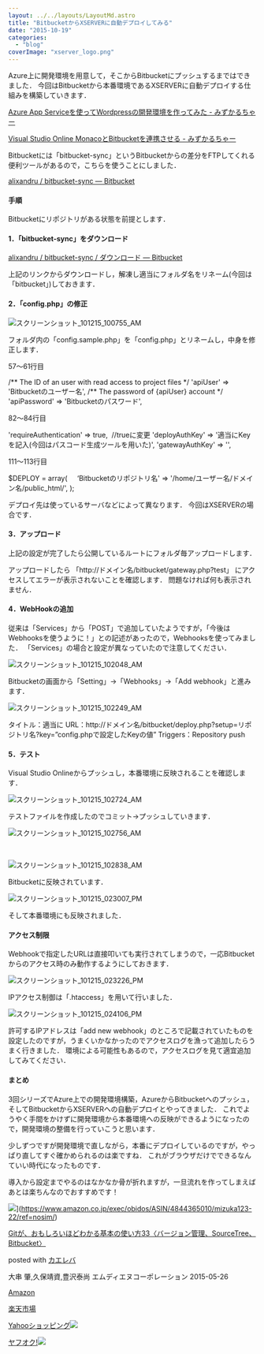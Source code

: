 ```yaml
---
layout: ../../layouts/LayoutMd.astro
title: "BitbucketからXSERVERに自動デプロイしてみる"
date: "2015-10-19"
categories: 
  - "blog"
coverImage: "xserver_logo.png"
---
```


Azure上に開発環境を用意して，そこからBitbucketにプッシュするまではできました． 今回はBitbucketから本番環境であるXSERVERに自動デプロイする仕組みを構築していきます．

[Azure App Serviceを使ってWordpressの開発環境を作ってみた \- みずかるちゃー](https://mizuka123.net/archive/6696/)

[Visual Studio Online MonacoとBitbucketを連携させる \- みずかるちゃー](https://mizuka123.net/archive/6721/)

Bitbucketには「bitbucket-sync」というBitbucketからの差分をFTPしてくれる便利ツールがあるので，こちらを使うことにしました．

[alixandru / bitbucket\-sync — Bitbucket](https://bitbucket.org/alixandru/bitbucket-sync/src/master/)

#### 手順

Bitbucketにリポジトリがある状態を前提とします．

#### 1．「bitbucket-sync」をダウンロード

[alixandru / bitbucket\-sync / ダウンロード — Bitbucket](https://bitbucket.org/alixandru/bitbucket-sync/downloads/)

上記のリンクからダウンロードし，解凍し適当にフォルダ名をリネーム(今回は「bitbucket」)しておきます．

#### 2．「config.php」の修正

![スクリーンショット_101215_100755_AM](/archive/images/101215_100755_AM.jpg "スクリーンショット_101215_100755_AM")

フォルダ内の「config.sample.php」を「config.php」とリネームし，中身を修正します．

57～61行目

/\*\* The ID of an user with read access to project files \*/
'apiUser' => 'Bitbucketのユーザー名', 
/\*\* The password of {apiUser} account \*/
'apiPassword' => 'Bitbucketのパスワード',

82～84行目

'requireAuthentication' => true,  //trueに変更
'deployAuthKey' => '適当にKeyを記入(今回はパスコード生成ツールを用いた)',
'gatewayAuthKey' => '',

111～113行目

$DEPLOY = array(
    ‘Bitbucketのリポジトリ名' => '/home/ユーザー名/ドメイン名/public\_html/',
);

デプロイ先は使っているサーバなどによって異なります． 今回はXSERVERの場合です．

#### 3．アップロード

上記の設定が完了したら公開しているルートにフォルダ毎アップロードします．

アップロードしたら 「http://ドメイン名/bitbucket/gateway.php?test」 にアクセスしてエラーが表示されないことを確認します． 問題なければ何も表示されません．

#### 4．WebHookの追加

従来は「Services」から「POST」で追加していたようですが，「今後はWebhooksを使うように！」との記述があったので，Webhooksを使ってみました． 「Services」の場合と設定が異なっていたので注意してください．

![スクリーンショット_101215_102048_AM](/archive/images/101215_102048_AM.jpg "スクリーンショット_101215_102048_AM")

Bitbucketの画面から「Setting」→「Webhooks」→「Add webhook」と進みます．

![スクリーンショット_101215_102249_AM](/archive/images/101215_102249_AM.jpg "スクリーンショット_101215_102249_AM")

タイトル：適当に URL：http://ドメイン名/bitbucket/deploy.php?setup=リポジトリ名?key=”config.phpで設定したKeyの値” Triggers：Repository push

#### 5．テスト

Visual Studio Onlineからプッシュし，本番環境に反映されることを確認します．

![スクリーンショット_101215_102724_AM](/archive/images/101215_102724_AM.jpg "スクリーンショット_101215_102724_AM")

テストファイルを作成したのでコミット→プッシュしていきます．

![スクリーンショット_101215_102756_AM](/archive/images/101215_102756_AM.jpg "スクリーンショット_101215_102756_AM")

 

![スクリーンショット_101215_102838_AM](/archive/images/101215_102838_AM.jpg "スクリーンショット_101215_102838_AM")

Bitbucketに反映されています．

![スクリーンショット_101215_023007_PM](/archive/images/101215_023007_PM.jpg "スクリーンショット_101215_023007_PM")

そして本番環境にも反映されました．

#### アクセス制限

Webhookで指定したURLは直接叩いても実行されてしまうので，一応Bitbucketからのアクセス時のみ動作するようにしておきます．

![スクリーンショット_101215_023226_PM](/archive/images/101215_023226_PM.jpg "スクリーンショット_101215_023226_PM")

IPアクセス制御は「.htaccess」を用いて行いました．

![スクリーンショット_101215_024106_PM](/archive/images/101215_024106_PM.jpg "スクリーンショット_101215_024106_PM")

許可するIPアドレスは「add new webhook」のところで記載されていたものを設定したのですが，うまくいかなかったのでアクセスログを漁って追加したらうまく行きました． 環境による可能性もあるので，アクセスログを見て適宜追加してみてください．

#### まとめ

3回シリーズでAzure上での開発環境構築，AzureからBitbucketへのプッシュ，そしてBitbucketからXSERVERへの自動デプロイとやってきました． これでようやく手間をかけずに開発環境から本番環境への反映ができるようになったので，開発環境の整備を行っていこうと思います．

少しずつですが開発環境で直しながら，本番にデプロイしているのですが，やっぱり直してすぐ確かめられるのは楽ですね． これがブラウザだけでできるなんていい時代になったものです．

導入から設定までやるのはなかなか骨が折れますが，一旦流れを作ってしまえばあとは楽ちんなのでおすすめです！

![](/archive/images/51uLcG6WkTL._SL160_.jpg)](https://www.amazon.co.jp/exec/obidos/ASIN/4844365010/mizuka123-22/ref=nosim/)

[Gitが、おもしろいほどわかる基本の使い方33〈バージョン管理、SourceTree、Bitbucket〉](https://www.amazon.co.jp/exec/obidos/ASIN/4844365010/mizuka123-22/ref=nosim/)

posted with [カエレバ](http://kaereba.com)

大串 肇,久保靖資,豊沢泰尚 エムディエヌコーポレーション 2015-05-26

[Amazon](http://www.amazon.co.jp/gp/search?keywords=Git%82%AA%81A%82%A8%82%E0%82%B5%82%EB%82%A2%82%D9%82%C7%82%ED%82%A9%82%E9%8A%EE%96%7B%82%CC%8Eg%82%A2%95%FB33%81q%83o%81%5B%83W%83%87%83%93%8A%C7%97%9D%81ASourceTree%81ABitbucket%81r&__mk_ja_JP=%83J%83%5E%83J%83i&tag=mizuka123-22)

[楽天市場](http://hb.afl.rakuten.co.jp/hgc/032b53ee.4b34c5ee.0f4a541e.f440145e/?pc=http%3A%2F%2Fsearch.rakuten.co.jp%2Fsearch%2Fmall%2FGit%25E3%2581%258C%25E3%2580%2581%25E3%2581%258A%25E3%2582%2582%25E3%2581%2597%25E3%2582%258D%25E3%2581%2584%25E3%2581%25BB%25E3%2581%25A9%25E3%2582%258F%25E3%2581%258B%25E3%2582%258B%25E5%259F%25BA%25E6%259C%25AC%25E3%2581%25AE%25E4%25BD%25BF%25E3%2581%2584%25E6%2596%25B933%25E3%2580%2588%25E3%2583%2590%25E3%2583%25BC%25E3%2582%25B8%25E3%2583%25A7%25E3%2583%25B3%25E7%25AE%25A1%25E7%2590%2586%25E3%2580%2581SourceTree%25E3%2580%2581Bitbucket%25E3%2580%2589%2F-%2Ff.1-p.1-s.1-sf.0-st.A-v.2%3Fx%3D0%26scid%3Daf_ich_link_urltxt%26m%3Dhttp%3A%2F%2Fm.rakuten.co.jp%2F)

[Yahooショッピング![](//ad.jp.ap.valuecommerce.com/servlet/gifbanner?sid=3066752&pid=881990642)](//ck.jp.ap.valuecommerce.com/servlet/referral?sid=3066752&pid=881990642&vc_url=http%3A%2F%2Fsearch.shopping.yahoo.co.jp%2Fsearch%3Fp%3DGit%25E3%2581%258C%25E3%2580%2581%25E3%2581%258A%25E3%2582%2582%25E3%2581%2597%25E3%2582%258D%25E3%2581%2584%25E3%2581%25BB%25E3%2581%25A9%25E3%2582%258F%25E3%2581%258B%25E3%2582%258B%25E5%259F%25BA%25E6%259C%25AC%25E3%2581%25AE%25E4%25BD%25BF%25E3%2581%2584%25E6%2596%25B933%25E3%2580%2588%25E3%2583%2590%25E3%2583%25BC%25E3%2582%25B8%25E3%2583%25A7%25E3%2583%25B3%25E7%25AE%25A1%25E7%2590%2586%25E3%2580%2581SourceTree%25E3%2580%2581Bitbucket%25E3%2580%2589)

[ヤフオク!![](//ad.jp.ap.valuecommerce.com/servlet/gifbanner?sid=3066752&pid=881990642)](//ck.jp.ap.valuecommerce.com/servlet/referral?sid=3066752&pid=881990642&vc_url=http%3A%2F%2Fauctions.search.yahoo.co.jp%2Fsearch%3Fvo%3D%26ve%3D%26auccat%3D0%26aucminprice%3D%26aucmaxprice%3D%26aucmin_bidorbuy_price%3D%26aucmax_bidorbuy_price%3D%26loc_cd%3D0%26abatch%3D0%26istatus%3D0%26filtered%3D1%26ei%3DUTF-8%26tab_ex%3Dcommerce%26va%3DGit%25E3%2581%258C%25E3%2580%2581%25E3%2581%258A%25E3%2582%2582%25E3%2581%2597%25E3%2582%258D%25E3%2581%2584%25E3%2581%25BB%25E3%2581%25A9%25E3%2582%258F%25E3%2581%258B%25E3%2582%258B%25E5%259F%25BA%25E6%259C%25AC%25E3%2581%25AE%25E4%25BD%25BF%25E3%2581%2584%25E6%2596%25B933%25E3%2580%2588%25E3%2583%2590%25E3%2583%25BC%25E3%2582%25B8%25E3%2583%25A7%25E3%2583%25B3%25E7%25AE%25A1%25E7%2590%2586%25E3%2580%2581SourceTree%25E3%2580%2581Bitbucket%25E3%2580%2589)
